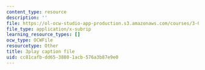 ```yaml
---
content_type: resource
description: ''
file: https://ol-ocw-studio-app-production.s3.amazonaws.com/courses/3-091sc-introduction-to-solid-state-chemistry-fall-2010/cc81cafbdd6538801acb576a3b87e9e0_VL0pw-yVgjM.srt
file_type: application/x-subrip
learning_resource_types: []
ocw_type: OCWFile
resourcetype: Other
title: 3play caption file
uid: cc81cafb-dd65-3880-1acb-576a3b87e9e0
---
```

